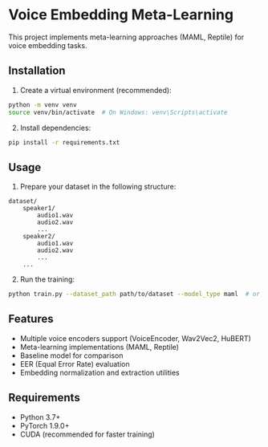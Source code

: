 # Voice Embedding Meta-Learning

This project implements meta-learning approaches (MAML, Reptile) for voice embedding tasks.

## Installation

1. Create a virtual environment (recommended):
```bash
python -m venv venv
source venv/bin/activate  # On Windows: venv\Scripts\activate
```

2. Install dependencies:
```bash
pip install -r requirements.txt
```

## Usage

1. Prepare your dataset in the following structure:
```
dataset/
    speaker1/
        audio1.wav
        audio2.wav
        ...
    speaker2/
        audio1.wav
        audio2.wav
        ...
    ...
```

2. Run the training:
```bash
python train.py --dataset_path path/to/dataset --model_type maml  # or reptile
```

## Features

- Multiple voice encoders support (VoiceEncoder, Wav2Vec2, HuBERT)
- Meta-learning implementations (MAML, Reptile)
- Baseline model for comparison
- EER (Equal Error Rate) evaluation
- Embedding normalization and extraction utilities

## Requirements

- Python 3.7+
- PyTorch 1.9.0+
- CUDA (recommended for faster training) 